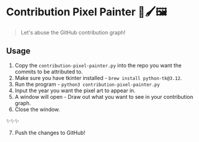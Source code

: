 # Contribution Pixel Painter 🎨🖌️🖼️

> Let's abuse the GitHub contribution graph!

## Usage

1. Copy the `contribution-pixel-painter.py` into the repo you want the commits to be attributed to.
2. Make sure you have tkinter installed - `brew install python-tk@3.12`.
3. Run the program - `python3 contribution-pixel-painter.py`
4. Input the year you want the pixel art to appear in.
5. A window will open - Draw out what you want to see in your contribution graph.
6. Close the window.

✨✨✨

7. Push the changes to GitHub!